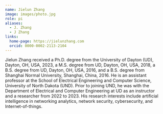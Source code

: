 ```yaml
---
name: Jielun Zhang
image: images/photo.jpg
role: pi
aliases:
  - J. Zhang
  - J Zhang
links:
  home-page: https://jielunzhang.com
  orcid: 0000-0002-2113-2104
---
```


Jielun Zhang received a Ph.D. degree from the University of Dayton (UD), Dayton, OH, USA, 2023, a M.S. degree from UD, Dayton, OH, USA, 2018, a B.S. degree from UD, Dayton, OH, USA, 2016, and a B.S. degree from Shanghai Normal University, Shanghai, China, 2016. He is an assistant professor at the School of Electrical Engineering and Computer Science, University of North Dakota (UND). Prior to joining UND, he was with the Department of Electrical and Computer Engineering at UD as an instructor and a researcher from 2022 to 2023. His research interests include artificial intelligence in networking analytics, network security, cybersecurity, and Internet-of-things.
